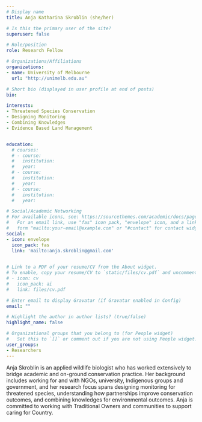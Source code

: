 ```yaml
---
# Display name
title: Anja Katharina Skroblin (she/her)

# Is this the primary user of the site?
superuser: false

# Role/position
role: Research Fellow

# Organizations/Affiliations
organizations:
- name: University of Melbourne
  url: "http://unimelb.edu.au"

# Short bio (displayed in user profile at end of posts)
bio: 

interests:
- Threatened Species Conservation
- Designing Monitoring
- Combining Knowledges
- Evidence Based Land Management


education:
  # courses:
  # - course:
  #   institution:
  #   year:
  # - course:
  #   institution:
  #   year:
  # - course:
  #   institution:
  #   year:

# Social/Academic Networking
# For available icons, see: https://sourcethemes.com/academic/docs/page-builder/#icons
#   For an email link, use "fas" icon pack, "envelope" icon, and a link in the
#   form "mailto:your-email@example.com" or "#contact" for contact widget.
social:
- icon: envelope
  icon_pack: fas
  link: 'mailto:anja.skroblin@gmail.com'

  
# Link to a PDF of your resume/CV from the About widget.
# To enable, copy your resume/CV to `static/files/cv.pdf` and uncomment the lines below.
# - icon: cv
#   icon_pack: ai
#   link: files/cv.pdf

# Enter email to display Gravatar (if Gravatar enabled in Config)
email: ""

# Highlight the author in author lists? (true/false)
highlight_name: false

# Organizational groups that you belong to (for People widget)
#   Set this to `[]` or comment out if you are not using People widget.
user_groups:
- Researchers
---
```


Anja Skroblin is an applied wildlife biologist who has worked extensively to bridge academic and on-ground conservation practice. Her background includes working for and with NGOs, university, Indigenous groups and government, and her research focus spans designing monitoring for threatened species, understanding how partnerships improve conservation outcomes, and combining knowledges for environmental outcomes. Anja is committed to working with Traditional Owners and communities to support caring for Country. 